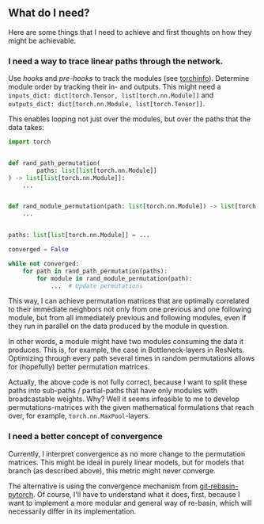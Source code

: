 ## What do I need?

Here are some things that I need to achieve and first thoughts on how they might be achievable.

### I need a way to trace linear paths through the network.

Use *hooks* and *pre-hooks* to track the modules
(see [torchinfo](https://github.com/TylerYep/torchinfo)). 
Determine module order by tracking their in- and outputs. 
This might need a `inputs_dict: dict[torch.Tensor, list[torch.nn.Module]]`
and `outputs_dict: dict[torch.nn.Module, list[torch.Tensor]]`. 

This enables looping not just over the modules, but over the paths that the data takes:

```python
import torch


def rand_path_permutation(
        paths: list[list[torch.nn.Module]]
) -> list[list[torch.nn.Module]]:
    ...


def rand_module_permutation(path: list[torch.nn.Module]) -> list[torch.nn.Module]:
    ...


paths: list[list[torch.nn.Module]] = ...

converged = False

while not converged:
    for path in rand_path_permutation(paths):
        for module in rand_module_permutation(path):
            ...  # Update permutations
```

This way, I can achieve permutation matrices that are optimally correlated to 
their immediate neighbors not only from one previous and one following module, but 
from all immediately previous and following modules, even if they run in parallel 
on the data produced by the module in question.

In other words, a module might have two modules consuming the data it produces. 
This is, for example, the case in Bottleneck-layers in ResNets. 
Optimizing through every path several times in random permutations 
allows for (hopefully) better permutation matrices.

Actually, the above code is not fully correct, because I want to split these paths 
into sub-paths / partial-paths that have only modules with broadcastable weights.
Why? Well it seems infeasible to me to develop permutations-matrices with the given 
mathematical formulations that reach over, for example, `torch.nn.MaxPool`-layers. 

### I need a better concept of convergence

Currently, I interpret convergence as no more change to the permutation matrices.
This might be ideal in purely linear models, but for models that branch
(as described above), this metric might never converge.

The alternative is using the convergence mechanism from 
[git-rebasin-pytorch](https://github.com/themrzmaster/git-re-basin-pytorch/blob/main/utils/weight_matching.py#L238).
Of course, I'll have to understand what it does, first, because I want to implement a 
more modular and general way of re-basin, which will necessarily differ in its implementation.
